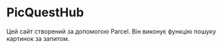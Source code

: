 # PicQuestHub

Цей сайт створений за допомогою Parcel. Він виконує функцію пошуку картинок за запитом.
